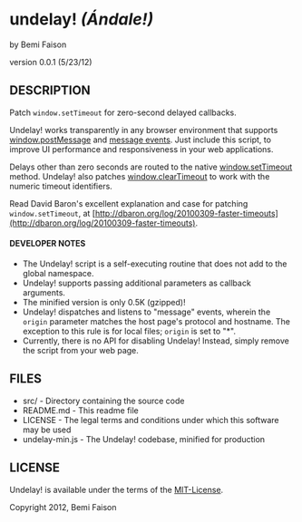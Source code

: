 # undelay! _(Ándale!)_
by Bemi Faison

version 0.0.1
(5/23/12)

## DESCRIPTION

Patch `window.setTimeout` for zero-second delayed callbacks.

Undelay! works transparently in any browser environment that supports [window.postMessage](https://developer.mozilla.org/en/DOM/window.postMessage) and [message events](http://help.dottoro.com/ljjqtjsj.php). Just include this script, to improve UI performance and responsiveness in your web applications.

Delays other than zero seconds are routed to the native [window.setTimeout](https://developer.mozilla.org/en/DOM/window.setTimeout) method. Undelay! also patches [window.clearTimeout](https://developer.mozilla.org/en/DOM/window.setTimeout) to work with the numeric timeout identifiers.

Read David Baron's excellent explanation and case for patching `window.setTimeout`, at [http://dbaron.org/log/20100309-faster-timeouts](http://dbaron.org/log/20100309-faster-timeouts).


#### DEVELOPER NOTES

 - The Undelay! script is a self-executing routine that does not add to the global namespace.
 - Undelay! supports passing additional parameters as callback arguments.
 - The minified version is only 0.5K (gzipped)!
 - Undelay! dispatches and listens to "message" events, wherein the `origin` parameter matches the host page's protocol and hostname. The exception to this rule is for local files; `origin` is set to "*".
 - Currently, there is no API for disabling Undelay! Instead, simply remove the script from your web page.


## FILES

* src/ - Directory containing the source code
* README.md - This readme file
* LICENSE - The legal terms and conditions under which this software may be used
* undelay-min.js - The Undelay! codebase, minified for production

## LICENSE

Undelay! is available under the terms of the [MIT-License](http://en.wikipedia.org/wiki/MIT_License#License_terms).

Copyright 2012, Bemi Faison